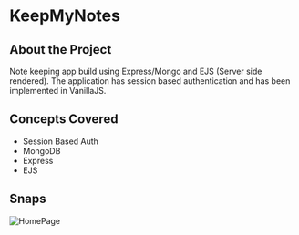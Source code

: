 # KeepMyNotes

## About the Project

Note keeping app build using Express/Mongo and EJS (Server side rendered).
The application has session based authentication and has been implemented in VanillaJS.

## Concepts Covered

- Session Based Auth
- MongoDB
- Express
- EJS

## Snaps

![HomePage](https://drive.google.com/uc?export=view&id=1fBcUWmJzf11k9BmupuXBJcbexKU0092s)
